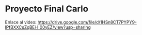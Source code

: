 # Proyecto Final Carlo

Enlace al video: https://drive.google.com/file/d/1HSn8CT7PYPY9-lPfBXXCsZqBEH_00yEZ/view?usp=sharing 
